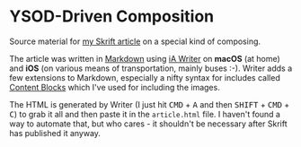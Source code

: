 # YSOD-Driven Composition

Source material for [my Skrift article](http://skrift.io/articles/archive/ysod-driven-composition/) on a special kind of composing.


The article was written in [Markdown][MD] using [iA Writer][IA] on **macOS** (at home) and **iOS** (on various means of transportation, mainly buses :-).
Writer adds a few extensions to Markdown, especially a nifty syntax for includes called [Content Blocks][CB] which I've
used for including the images.

The HTML is generated by Writer (I just hit <kbd>CMD</kbd> + <kbd>A</kbd> and then <kbd>SHIFT</kbd> + <kbd>CMD</kbd> + <kbd>C</kbd>) to
grab it all and then paste it in the `article.html` file. I haven't found a way to automate that, but who cares - it shouldn't
be necessary after Skrift has published it anyway.

[MD]: https://daringfireball.net/projects/markdown/
[IA]: https://ia.net/writer/
[CB]: https://ia.net/writer/about/#content-blocks